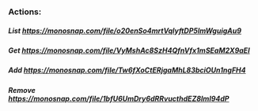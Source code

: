 ### Actions:

##### List https://monosnap.com/file/o20enSo4mrtVqlyftDP5lmWguigAu9
##### Get https://monosnap.com/file/VyMshAc8SzH4QfnVfx1mSEaM2X9aEI
##### Add https://monosnap.com/file/Tw6fXoCtERjgaMhL83bciOUn1ngFH4
##### Remove https://monosnap.com/file/1bfU6UmDry6dRRvucthdEZ8lml94dP
